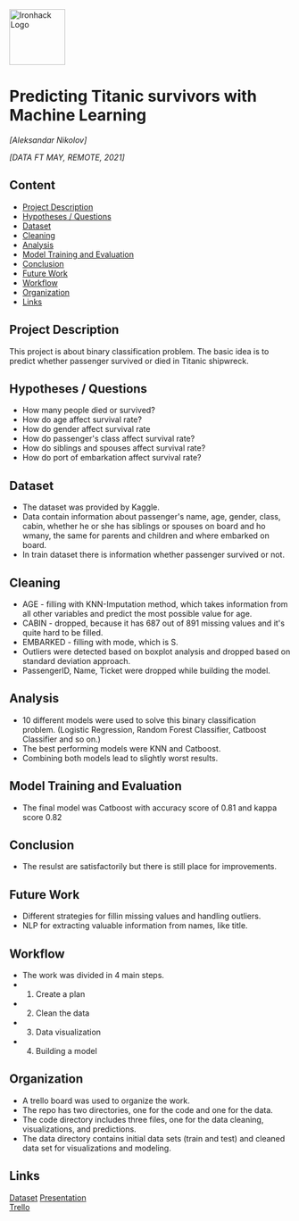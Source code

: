 <img src="https://bit.ly/2VnXWr2" alt="Ironhack Logo" width="100"/>

# Predicting Titanic survivors with Machine Learning
*[Aleksandar Nikolov]*

*[DATA FT MAY, REMOTE, 2021]*

## Content
- [Project Description](#project-description)
- [Hypotheses / Questions](#hypotheses-questions)
- [Dataset](#dataset)
- [Cleaning](#cleaning)
- [Analysis](#analysis)
- [Model Training and Evaluation](#model-training-and-evaluation)
- [Conclusion](#conclusion)
- [Future Work](#future-work)
- [Workflow](#workflow)
- [Organization](#organization)
- [Links](#links)

## Project Description
This project is about binary classification problem. The basic idea is to predict whether passenger survived or died in Titanic shipwreck.

## Hypotheses / Questions
* How many people died or survived?
* How do age affect survival rate?
* How do gender affect survival rate
* How do passenger's class affect survival rate?
* How do siblings and spouses affect survival rate?
* How do port of embarkation affect survival rate?
 
## Dataset
* The dataset was provided by Kaggle.
* Data contain information about passenger's name, age, gender, class, cabin, whether he or she has siblings or spouses on board and ho wmany, the same for parents and children and where embarked on board.
* In train dataset there is information whether passenger survived or not.  



## Cleaning
* AGE -  filling with KNN-Imputation method, which takes information from all other variables and predict the most possible value for age.
* CABIN - dropped, because it has 687 out of 891 missing values and it's quite hard to be filled.
* EMBARKED - filling with mode, which is S.
* Outliers were detected based on boxplot analysis and dropped based on standard deviation approach.
* PassengerID, Name, Ticket were dropped while building the model.  

## Analysis
* 10 different models were used to solve this binary classification problem. (Logistic Regression, Random Forest Classifier, Catboost Classifier and so on.)
* The best performing models were KNN and Catboost.
* Combining both models lead to slightly worst results.

## Model Training and Evaluation
* The final model was Catboost with accuracy score of 0.81 and kappa score 0.82

## Conclusion
* The resulst are satisfactorily but there is still place for improvements.

## Future Work
* Different strategies for fillin missing values and handling outliers.
* NLP for extracting valuable information from names, like title.

## Workflow
* The work was divided in 4 main steps.
* 1. Create a plan
* 2. Clean the data 
* 3. Data visualization 
* 4. Building a model 

## Organization
* A trello board was used to organize the work.
* The repo has two directories, one for the code and one for the data. 
* The code directory includes three files, one for the data cleaning, visualizations, and predictions.
* The data directory contains initial data sets (train and test) and cleaned data set for visualizations and modeling.



## Links

[Dataset](https://www.kaggle.com/c/titanic/data) 
[Presentation](https://drive.google.com/file/d/1RwQuYr2FTdweED14OyLF0xVsUco3t5os/view?usp=sharing)  
[Trello](https://trello.com/b/JcT6ox3A/titanic-final-project-ironhack)  
